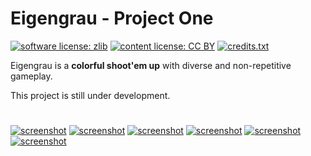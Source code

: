 # Eigengrau - Project One

[![software license: zlib](material/readme/badge_license_software.svg)](LICENSE.txt)
[![content license: CC BY](material/readme/badge_license_content.svg)](https://creativecommons.org/licenses/by/4.0/)
[![credits.txt](material/readme/badge_credits.svg)](executable/data/credits.txt)

Eigengrau is a **colorful shoot'em up** with diverse and non-repetitive gameplay.

This project is still under development.

#

[![screenshot](material/screenshots/p1_screen_001t.jpg)](material/screenshots/p1_screen_001.jpg?raw=true)
[![screenshot](material/screenshots/p1_screen_002t.jpg)](material/screenshots/p1_screen_002.jpg?raw=true)
[![screenshot](material/screenshots/p1_screen_003t.jpg)](material/screenshots/p1_screen_003.jpg?raw=true)
[![screenshot](material/screenshots/p1_screen_004t.jpg)](material/screenshots/p1_screen_004.jpg?raw=true)
[![screenshot](material/screenshots/p1_screen_005t.jpg)](material/screenshots/p1_screen_005.jpg?raw=true)
[![screenshot](material/screenshots/p1_screen_006t.jpg)](material/screenshots/p1_screen_006.jpg?raw=true)